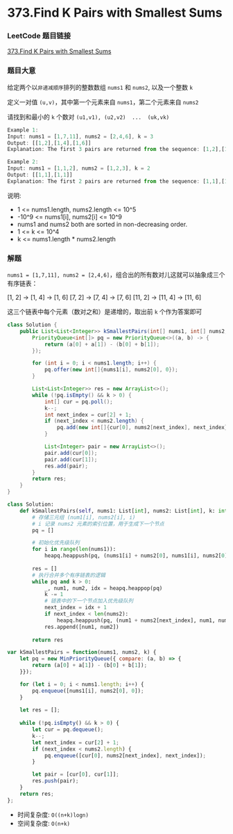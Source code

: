 # 373.Find K Pairs with Smallest Sums

### LeetCode 题目链接

[373.Find K Pairs with Smallest Sums](https://leetcode.com/problems/find-k-pairs-with-smallest-sums/)

### 题目大意

给定两个以`非递减顺序`排列的整数数组 `nums1` 和 `nums2`, 以及一个整数 `k` 

定义一对值 `(u,v)`，其中第一个元素来自 `nums1`，第二个元素来自 `nums2` 

请找到和最小的 `k` 个数对 `(u1,v1), (u2,v2)  ...  (uk,vk)`

```js
Example 1:
Input: nums1 = [1,7,11], nums2 = [2,4,6], k = 3
Output: [[1,2],[1,4],[1,6]]
Explanation: The first 3 pairs are returned from the sequence: [1,2],[1,4],[1,6],[7,2],[7,4],[11,2],[7,6],[11,4],[11,6]

Example 2:
Input: nums1 = [1,1,2], nums2 = [1,2,3], k = 2
Output: [[1,1],[1,1]]
Explanation: The first 2 pairs are returned from the sequence: [1,1],[1,1],[1,2],[2,1],[1,2],[2,2],[1,3],[1,3],[2,3]
```

说明:
- 1 <= nums1.length, nums2.length <= 10^5
- -10^9 <= nums1[i], nums2[i] <= 10^9
- nums1 and nums2 both are sorted in non-decreasing order.
- 1 <= k <= 10^4
- k <= nums1.length * nums2.length

### 解题

`nums1 = [1,7,11], nums2 = [2,4,6]`，组合出的所有数对儿这就可以抽象成三个有序链表：

[1, 2] -> [1, 4] -> [1, 6]
[7, 2] -> [7, 4] -> [7, 6]
[11, 2] -> [11, 4] -> [11, 6]

这三个链表中每个元素（数对之和）是递增的，取出前 `k` 个作为答案即可

```java
class Solution {
    public List<List<Integer>> kSmallestPairs(int[] nums1, int[] nums2, int k) {
        PriorityQueue<int[]> pq = new PriorityQueue<>((a, b) -> {
            return (a[0] + a[1]) - (b[0] + b[1]);
        });

        for (int i = 0; i < nums1.length; i++) {
            pq.offer(new int[]{nums1[i], nums2[0], 0});
        }

        List<List<Integer>> res = new ArrayList<>();
        while (!pq.isEmpty() && k > 0) {
            int[] cur = pq.poll();
            k--;
            int next_index = cur[2] + 1;
            if (next_index < nums2.length) {
                pq.add(new int[]{cur[0], nums2[next_index], next_index});
            }

            List<Integer> pair = new ArrayList<>();
            pair.add(cur[0]);
            pair.add(cur[1]);
            res.add(pair);
        }
        return res;
    }
}
```
```python
class Solution:
    def kSmallestPairs(self, nums1: List[int], nums2: List[int], k: int) -> List[List[int]]:
        # 存储三元组 (num1[i], nums2[i], i)
        # i 记录 nums2 元素的索引位置，用于生成下一个节点
        pq = []

        # 初始化优先级队列
        for i in range(len(nums1)):
            heapq.heappush(pq, (nums1[i] + nums2[0], nums1[i], nums2[0], 0))
        
        res = []
        # 执行合并多个有序链表的逻辑
        while pq and k > 0:
            _, num1, num2, idx = heapq.heappop(pq)
            k -= 1
            # 链表中的下一个节点加入优先级队列
            next_index = idx + 1
            if next_index < len(nums2):
                heapq.heappush(pq, (num1 + nums2[next_index], num1, nums2[next_index], next_index))
            res.append([num1, num2])
        
        return res
```
```js
var kSmallestPairs = function(nums1, nums2, k) {
    let pq = new MinPriorityQueue({ compare: (a, b) => {
        return (a[0] + a[1]) - (b[0] + b[1]);
    }});

    for (let i = 0; i < nums1.length; i++) {
        pq.enqueue([nums1[i], nums2[0], 0]);
    }
    
    let res = [];
    
    while (!pq.isEmpty() && k > 0) {
        let cur = pq.dequeue();
        k--;
        let next_index = cur[2] + 1;
        if (next_index < nums2.length) {
            pq.enqueue([cur[0], nums2[next_index], next_index]);
        }

        let pair = [cur[0], cur[1]];
        res.push(pair);
    }
    return res;
};
```
- 时间复杂度: `O((n+k)logn)`
- 空间复杂度: `O(n+k)`
